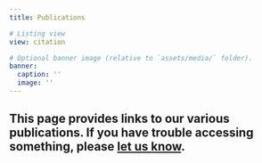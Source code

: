 ```yaml
---
title: Publications

# Listing view
view: citation

# Optional banner image (relative to `assets/media/` folder).
banner:
  caption: ''
  image: ''
---
```

## This page provides links to our various publications. If you have trouble accessing something, please [let us know](https://arclabuno.org/contact/).
